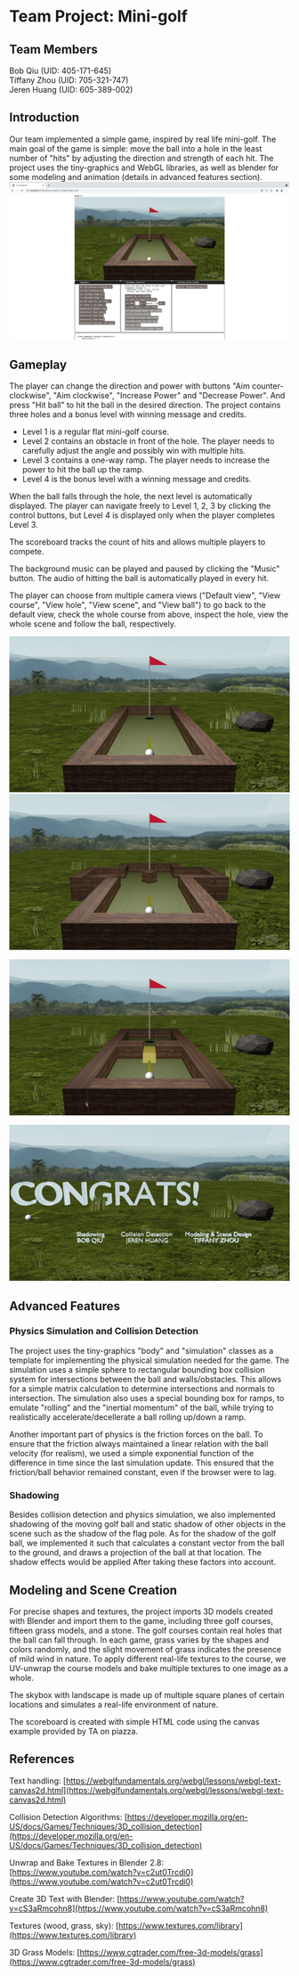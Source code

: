 # Team Project: Mini-golf
## Team Members
Bob Qiu (UID: 405-171-645)\
Tiffany Zhou (UID: 705-321-747)\
Jeren Huang (UID: 605-389-002)


## Introduction
Our team implemented a simple game, inspired by real life mini-golf. The main goal of the game is simple: move the ball into a hole in the least number of "hits" by adjusting the direction and strength of each hit. The project uses the tiny-graphics and WebGL libraries, as well as blender for some modeling and animation (details in advanced features section).![interface](./assets/screenshots/interface.png)


## Gameplay
The player can change the direction and power with buttons "Aim counter-clockwise",  "Aim clockwise", "Increase Power" and "Decrease Power". And press "Hit ball" to hit the ball in the desired direction. The project contains three holes and a bonus level with winning message and credits. 
- Level 1 is a regular flat mini-golf course. 
- Level 2 contains an obstacle in front of the hole. The player needs to carefully adjust the angle and possibly win with multiple hits.
- Level 3 contains a one-way ramp. The player needs to increase the power to hit the ball up the ramp.
- Level 4 is the bonus level with a winning message and credits.

When the ball falls through the hole, the next level is automatically displayed. The player can navigate freely to Level 1, 2, 3 by clicking the control buttons, but Level 4 is displayed only when the player completes Level 3.  

The scoreboard tracks the count of hits and allows multiple players to compete.

The background music can be played and paused by clicking the "Music" button. The audio of hitting the ball is automatically played in every hit.

The player can choose from multiple camera views ("Default view", "View course", "View hole", "View scene", and "View ball") to go back to the default view, check the whole course from above, inspect the hole, view the whole scene and follow the ball, respectively.

![interface](./assets/screenshots/c1.png)![interface](./assets/screenshots/c2.png)

![interface](./assets/screenshots/c3.png)

![interface](./assets/screenshots/c4.png)






## Advanced Features

### Physics Simulation and Collision Detection

The project uses the tiny-graphics "body" and "simulation" classes as a template for implementing the physical simulation needed for the game. The simulation uses a simple sphere to rectangular bounding box collision system for intersections between the ball and walls/obstacles. This allows for a simple matrix calculation to determine intersections and  normals to intersection. The simulation also uses a special bounding box for ramps, to emulate "rolling" and the "inertial momentum"  of the ball, while trying to realistically accelerate/decellerate a ball rolling up/down a ramp.

Another important part of physics is the friction forces on the ball. To ensure that the friction always maintained  a linear relation with the ball velocity (for realism), we used a simple exponential function of the difference  in time since the last simulation update. This ensured that the friction/ball behavior remained constant, even if  the browser were to lag.


### Shadowing

Besides collision detection and physics simulation, we also implemented shadowing of the moving golf ball and static shadow of other objects in the scene such as the shadow of the flag pole.  As for the shadow of the golf ball,  we implemented it such that calculates a constant vector from the ball to the ground, and draws a projection of the ball at that location. The shadow effects would be applied After taking these factors into account.


## Modeling and Scene Creation

For precise shapes and textures, the project imports 3D models created with Blender and import them to the game, including three golf courses, fifteen grass models, and a stone. The golf courses contain real holes that the ball can fall through. In each game, grass varies by the shapes and colors randomly, and  the slight movement of grass indicates the presence of mild wind in nature. To apply different real-life textures to the course, we UV-unwrap the course models and bake multiple textures to one image as a whole.

The skybox with landscape is made up of multiple square planes of certain locations and simulates a real-life environment of nature.  

The scoreboard is created with simple HTML code using the canvas example provided by TA on piazza.



## References

Text handling: [https://webglfundamentals.org/webgl/lessons/webgl-text-canvas2d.html](https://webglfundamentals.org/webgl/lessons/webgl-text-canvas2d.html)

Collision Detection Algorithms: [https://developer.mozilla.org/en-US/docs/Games/Techniques/3D_collision_detection](https://developer.mozilla.org/en-US/docs/Games/Techniques/3D_collision_detection)

Unwrap and Bake Textures in Blender 2.8: [https://www.youtube.com/watch?v=c2ut0Trcdi0](https://www.youtube.com/watch?v=c2ut0Trcdi0)

Create 3D Text with Blender: [https://www.youtube.com/watch?v=cS3aRmcohn8](https://www.youtube.com/watch?v=cS3aRmcohn8)

Textures (wood, grass, sky): [https://www.textures.com/library](https://www.textures.com/library)

3D Grass Models: [https://www.cgtrader.com/free-3d-models/grass](https://www.cgtrader.com/free-3d-models/grass)

